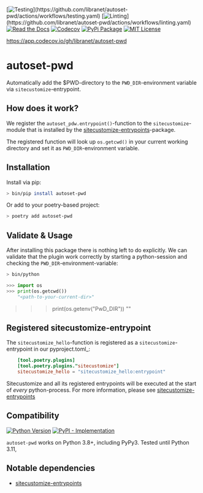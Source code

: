 [![Testing](https://img.shields.io/github/actions/workflow/status/libranet/autoset-pwd/testing.yaml?branch=main&longCache=true&style=flat-square&label=tests&logo=GitHub%20Actions&logoColor=fff")](https://github.com/libranet/autoset-pwd/actions/workflows/testing.yaml)
[![Linting](https://img.shields.io/github/actions/workflow/status/libranet/autoset-pwd/linting.yaml?branch=main&longCache=true&style=flat-square&label=linting&logo=GitHub%20Actions&logoColor=fff")](https://github.com/libranet/autoset-pwd/actions/workflows/linting.yaml)
[![Read the Docs](https://readthedocs.org/projects/autoset-pwd/badge/?version=latest)](https://autoset-pwd.readthedocs.io/en/latest/)
[![Codecov](https://codecov.io/gh/libranet/autoset-pwd/branch/main/graph/badge.svg?token=AFP6UMXEN5)](https://codecov.io/gh/libranet/autoset-pwd)
[![PyPi Package](https://img.shields.io/pypi/v/autoset-pwd?color=%2334D058&label=pypi%20package)](https://pypi.org/project/autoset-pwd/)
[![MIT License](https://img.shields.io/badge/license-MIT-blue.svg)](https://github.com/libranet/autoset-pwd/blob/main/docs/license.md)



https://app.codecov.io/gh/libranet/autoset-pwd
# autoset-pwd

Automatically add the $PWD-directory to the ``PWD_DIR``-environment variable
via ``sitecustomize``-entrypoint.

## How does it work?

We register the ``autoset_pdw.entrypoint()``-function to the ``sitecustomize``-module that is installed by the
[sitecustomize-entrypoints](http://pypi.python.org/pypi/sitecustomize-entrypoints)-package.

The registered function will look up ``os.getcwd()`` in your current working directory and
set it as ``PWD_DIR``-environment variable.


## Installation

Install via pip:

```bash
> bin/pip install autoset-pwd
```

Or add to your poetry-based project:

```bash
> poetry add autoset-pwd
```


## Validate & Usage
After installing this package there is nothing left to do explicitly.
We can validate that the plugin work correctly by starting a python-session and checking the ``PWD_DIR``-environment-variable:

```bash
> bin/python
```

```python
>>> import os
>>> print(os.getcwd())
    "<path-to-your-current-dir>"
```
>>> print(os.getenv("PwD_DIR"))
    "<path-to-your-current-dir>"


## Registered sitecustomize-entrypoint

The ``sitecustomize_hello``-function is registered as a ``sitecustomize``-entrypoint in our pyproject.toml_:

``` toml
    [tool.poetry.plugins]
    [tool.poetry.plugins."sitecustomize"]
    sitecustomize_hello = "sitecustomize_hello:entrypoint"
```

Sitecustomize and all its registered entrypoints will be executed at the start of *every* python-process.
For more information, please see [sitecustomize-entrypoints](http://pypi.python.org/pypi/sitecustomize-entrypoints)


## Compatibility

 [![Python Version](https://img.shields.io/pypi/pyversions/autoset-pwd?:alt:PyPI-PythonVersion)](https://pypi.org/project/autoset-pwd/)
 [![PyPI - Implementation](https://img.shields.io/pypi/implementation/autoset-pwd?:alt:PyPI-Implementation)](https://pypi.org/project/autoset-pwd/)

``autoset-pwd``  works on Python 3.8+, including PyPy3. Tested until Python 3.11,


## Notable dependencies

- [sitecustomize-entrypoints](http://pypi.python.org/pypi/sitecustomize-entrypoints)


